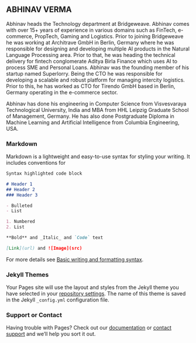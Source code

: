 ## ABHINAV VERMA

Abhinav heads the Technology department at Bridgeweave. Abhinav comes with over 15+ years of experience in various domains such as FinTech, e-commerce, PropTech, Gaming and Logistics. Prior to joining Bridgeweave he was working at Architrave GmbH in Berlin, Germany where he was responsible for designing and developing multiple AI products in the Natural Language Processing area. Prior to that, he was heading the technical delivery for fintech conglomerate Aditya Birla Finance which uses AI to process SME and Personal Loans.
Abhinav was the founding member of his startup named Superlorry. Being the CTO he was responsible for developing a scalable and robust platform for managing intercity logistics. Prior to this, he has worked as CTO for Tirendo GmbH based in Berlin, Germany operating in the e-commerce sector.

Abhinav has done his engineering in Computer Science from Visvesvaraya Technological University, India and MBA from HHL Leipzig Graduate School of Management, Germany. He has also done Postgraduate Diploma in Machine Learning and Artificial Intelligence from Columbia Engineering, USA.

### Markdown

Markdown is a lightweight and easy-to-use syntax for styling your writing. It includes conventions for

```markdown
Syntax highlighted code block

# Header 1
## Header 2
### Header 3

- Bulleted
- List

1. Numbered
2. List

**Bold** and _Italic_ and `Code` text

[Link](url) and ![Image](src)
```

For more details see [Basic writing and formatting syntax](https://docs.github.com/en/github/writing-on-github/getting-started-with-writing-and-formatting-on-github/basic-writing-and-formatting-syntax).

### Jekyll Themes

Your Pages site will use the layout and styles from the Jekyll theme you have selected in your [repository settings](https://github.com/sinlord/sinlord.github.io/settings/pages). The name of this theme is saved in the Jekyll `_config.yml` configuration file.

### Support or Contact

Having trouble with Pages? Check out our [documentation](https://docs.github.com/categories/github-pages-basics/) or [contact support](https://support.github.com/contact) and we’ll help you sort it out.
